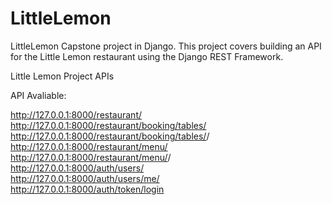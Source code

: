 # LittleLemon
LittleLemon Capstone project in Django. This project covers building an API for the Little Lemon restaurant using the Django REST Framework.

Little Lemon Project APIs

API Avaliable:

http://127.0.0.1:8000/restaurant/ <br />
http://127.0.0.1:8000/restaurant/booking/tables/ <br />
http://127.0.0.1:8000/restaurant/booking/tables/<int>/ <br />
http://127.0.0.1:8000/restaurant/menu/ <br />
http://127.0.0.1:8000/restaurant/menu/<int>/ <br />
http://127.0.0.1:8000/auth/users/ <br />
http://127.0.0.1:8000/auth/users/me/ <br />
http://127.0.0.1:8000/auth/token/login <br />



